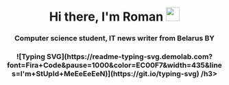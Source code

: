 <h1 align="center">Hi there, I'm Roman
<img src="https://github.com/blackcater/blackcater/raw/main/images/Hi.gif" height="32"/></h1>
<h3 align="center">Computer science student, IT news writer from Belarus BY</h3>

<h3 align="center"> ![Typing SVG](https://readme-typing-svg.demolab.com?font=Fira+Code&pause=1000&color=EC00F7&width=435&lines=I'm+StUpId+MeEeEeEeN)](https://git.io/typing-svg) /h3>
<h3 align="center"></h3>
